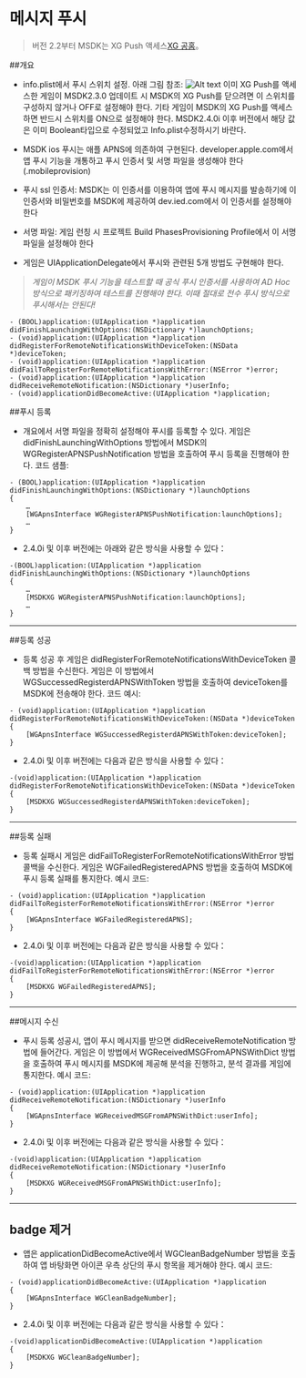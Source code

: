 ﻿메시지 푸시
===

 > 버전 2.2부터 MSDK는 XG Push 액세스[XG 공홈](http://xg.qq.com/)。

##개요

 - info.plist에서 푸시 스위치 설정. 아래 그림 참조:
![Alt text](./Push1.png)
이미 XG Push를 액세스한 게임이 MSDK2.3.0 업데이트 시 MSDK의 XG Push를 닫으려면 이 스위치를 구성하지 않거나 OFF로 설정해야 한다. 기타 게임이 MSDK의 XG Push를 액세스하면 반드시 스위치를 ON으로 설정해야 한다.
MSDK2.4.0i 이후 버전에서 해당 값은 이미 Boolean타입으로 수정되었고 Info.plist수정하시기 바란다.

 - MSDK ios 푸시는 애플 APNS에 의존하여 구현된다. developer.apple.com에서 앱 푸시 기능을 개통하고 푸시 인증서 및 서명 파일을 생성해야 한다(.mobileprovision)
 - 푸시 ssl 인증서: MSDK는 이 인증서를 이용하여 앱에 푸시 메시지를 발송하기에 이 인증서와 비밀번호를 MSDK에 제공하여 dev.ied.com에서 이 인증서를 설정해야 한다
 - 서명 파일: 게임 런칭 시 프로젝트 Build PhasesProvisioning Profile에서 이 서명 파일을 설정해야 한다
 - 게임은 UIApplicationDelegate에서 푸시와 관련된 5개 방법도 구현해야 한다.
>*게임이 MSDK 푸시 기능을 테스트할 때 공식 푸시 인증서를 사용하여 AD Hoc 방식으로 패키징하여 테스트를 진행해야 한다. 이때 절대로 전수 푸시 방식으로 푸시해서는 안된다!*

```
- (BOOL)application:(UIApplication *)application didFinishLaunchingWithOptions:(NSDictionary *)launchOptions;
- (void)application:(UIApplication *)application didRegisterForRemoteNotificationsWithDeviceToken:(NSData *)deviceToken;
- (void)application:(UIApplication *)application didFailToRegisterForRemoteNotificationsWithError:(NSError *)error;
- (void)application:(UIApplication *)application didReceiveRemoteNotification:(NSDictionary *)userInfo;
- (void)applicationDidBecomeActive:(UIApplication *)application;
```

##푸시 등록
 - 개요에서 서명 파일을 정확히 설정해야 푸시를 등록할 수 있다.
게임은 didFinishLaunchingWithOptions 방법에서 MSDK의 WGRegisterAPNSPushNotification 방법을 호출하여 푸시 등록을 진행해야 한다.
코드 샘플:
```
- (BOOL)application:(UIApplication *)application didFinishLaunchingWithOptions:(NSDictionary *)launchOptions
{
    …
    [WGApnsInterface WGRegisterAPNSPushNotification:launchOptions];
    …
} 
```

- 2.4.0i 및 이후 버전에는 아래와 같은 방식을 사용할 수 있다：
```
-(BOOL)application:(UIApplication *)application didFinishLaunchingWithOptions:(NSDictionary *)launchOptions
{
	…
	[MSDKXG WGRegisterAPNSPushNotification:launchOptions];
	…
}
```

---

##등록 성공
 - 등록 성공 후 게임은 didRegisterForRemoteNotificationsWithDeviceToken 콜백 방법을 수신한다. 게임은 이 방법에서 WGSuccessedRegisterdAPNSWithToken 방법을 호출하여 deviceToken를 MSDK에 전송해야 한다.
코드 예시:
```
- (void)application:(UIApplication *)application didRegisterForRemoteNotificationsWithDeviceToken:(NSData *)deviceToken
{
    [WGApnsInterface WGSuccessedRegisterdAPNSWithToken:deviceToken];
} 
```

- 2.4.0i 및 이후 버전에는 다음과 같은 방식을 사용할 수 있다：
```
-(void)application:(UIApplication *)application didRegisterForRemoteNotificationsWithDeviceToken:(NSData *)deviceToken
{
	[MSDKXG WGSuccessedRegisterdAPNSWithToken:deviceToken];
}
```

---

##등록 실패
 - 등록 실패시 게임은 didFailToRegisterForRemoteNotificationsWithError 방법 콜백을 수신한다. 게임은 WGFailedRegisteredAPNS 방법을 호출하여 MSDK에 푸시 등록 실패를 통지한다.
예시 코드:
```
- (void)application:(UIApplication *)application didFailToRegisterForRemoteNotificationsWithError:(NSError *)error
{
    [WGApnsInterface WGFailedRegisteredAPNS];
} 
```

- 2.4.0i 및 이후 버전에는 다음과 같은 방식을 사용할 수 있다：
```
-(void)application:(UIApplication *)application didFailToRegisterForRemoteNotificationsWithError:(NSError *)error
{
	[MSDKXG WGFailedRegisteredAPNS];
}
```

---


##메시지 수신
 - 푸시 등록 성공시, 앱이 푸시 메시지를 받으면 didReceiveRemoteNotification 방법에 들어간다. 게임은 이 방법에서 WGReceivedMSGFromAPNSWithDict 방법을 호출하여 푸시 메시지를 MSDK에 제공해 분석을 진행하고, 분석 결과를 게임에 통지한다.
예시 코드:
```
- (void)application:(UIApplication *)application didReceiveRemoteNotification:(NSDictionary *)userInfo
{
    [WGApnsInterface WGReceivedMSGFromAPNSWithDict:userInfo];
} 
```

- 2.4.0i 및 이후 버전에는 다음과 같은 방식을 사용할 수 있다：
```
-(void)application:(UIApplication *)application didReceiveRemoteNotification:(NSDictionary *)userInfo
{
	[MSDKXG WGReceivedMSGFromAPNSWithDict:userInfo];
}
```

---

## badge 제거

 - 앱은 applicationDidBecomeActive에서 WGCleanBadgeNumber 방법을 호출하여 앱 바탕화면 아이콘 우측 상단의 푸시 항목을 제거해야 한다.
예시 코드:
```
- (void)applicationDidBecomeActive:(UIApplication *)application
{
    [WGApnsInterface WGCleanBadgeNumber];
} 
```

- 2.4.0i 및 이후 버전에는 다음과 같은 방식을 사용할 수 있다：
```
-(void)applicationDidBecomeActive:(UIApplication *)application
{
	[MSDKXG WGCleanBadgeNumber];
}
```